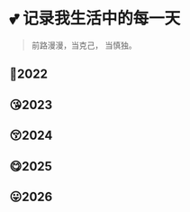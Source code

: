 # :two_hearts: 记录我生活中的每一天

>  前路漫漫，当克己， 当慎独。

## :sparkling_heart:2022


## :kissing_heart:2023


## :kissing_closed_eyes:2024


## :yum:2025


## :stuck_out_tongue:2026

